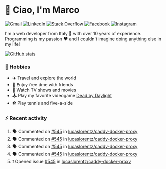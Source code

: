 # 👋 Ciao, I'm Marco

[![Gmail](https://img.shields.io/badge/Gmail-%23BB001B?style=flat-square&logo=gmail&logoColor=white)](mailto:gremo1982@gmail.com)
[![LinkedIn](https://img.shields.io/badge/LinkedIn-%230e76a8?style=flat-square&logo=linkedin)](https://www.linkedin.com/in/marco-polichetti)
[![Stack Overflow](https://img.shields.io/stackexchange/stackoverflow/r/220180?style=flat&logo=stackoverflow&label=Stack%20Overflow&color=%23F47F24)](https://stackoverflow.com/users/220180)
[![Facebook](https://img.shields.io/badge/-Facebook-%234267B2?style=flat-square&logo=facebook&logoColor=white)](https://www.facebook.com/marco.poliketti)
[![Instagram](https://img.shields.io/badge/-Instagram-%23C13584?style=flat-square&logo=instagram&logoColor=white)](https://www.instagram.com/marco.gremo)

I'm a web developer from Italy 🍕 with over 10 years of experience. Programming is my passion ❤️ and I couldn't imagine doing anything else in my life!

[![GitHub stats](https://github-readme-stats.vercel.app/api?username=gremo&show_icons=true&rank_icon=github&theme=transparent)](https://github.com/anuraghazra/github-readme-stats)

### 📅 Hobbies

- ✈️ Travel and explore the world
- 🍻 Enjoy free time with friends
- 🎥 Watch TV shows and movies
- 🕹️ Play my favorite videogame [Dead by Daylight](https://deadbydaylight.com)
- ⚽ Play tennis and five-a-side

### ⚡ Recent activity

<!--START_SECTION:activity-->
1. 🗣 Commented on [#545](https://github.com/lucaslorentz/caddy-docker-proxy/issues/545#issuecomment-1819319511) in [lucaslorentz/caddy-docker-proxy](https://github.com/lucaslorentz/caddy-docker-proxy)
2. 🗣 Commented on [#545](https://github.com/lucaslorentz/caddy-docker-proxy/issues/545#issuecomment-1819298027) in [lucaslorentz/caddy-docker-proxy](https://github.com/lucaslorentz/caddy-docker-proxy)
3. 🗣 Commented on [#545](https://github.com/lucaslorentz/caddy-docker-proxy/issues/545#issuecomment-1819057115) in [lucaslorentz/caddy-docker-proxy](https://github.com/lucaslorentz/caddy-docker-proxy)
4. 🗣 Commented on [#545](https://github.com/lucaslorentz/caddy-docker-proxy/issues/545#issuecomment-1818986963) in [lucaslorentz/caddy-docker-proxy](https://github.com/lucaslorentz/caddy-docker-proxy)
5. ❗ Opened issue [#545](https://github.com/lucaslorentz/caddy-docker-proxy/issues/545) in [lucaslorentz/caddy-docker-proxy](https://github.com/lucaslorentz/caddy-docker-proxy)
<!--END_SECTION:activity-->
